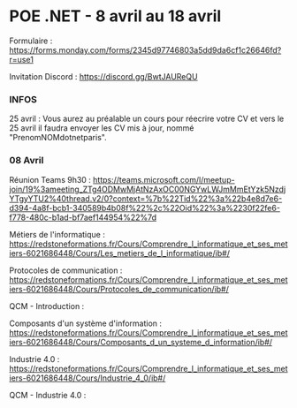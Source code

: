# POE .NET - 8 avril au 18 avril

Formulaire : https://forms.monday.com/forms/2345d97746803a5dd9da6cf1c26646fd?r=use1

Invitation Discord : https://discord.gg/BwtJAUReQU

### INFOS 

25 avril : Vous aurez au préalable un cours pour réecrire votre CV et vers le 25 avril il faudra envoyer les CV mis à jour, nommé "PrenomNOMdotnetparis".

### 08 Avril

Réunion Teams 9h30 : https://teams.microsoft.com/l/meetup-join/19%3ameeting_ZTg4ODMwMjAtNzAxOC00NGYwLWJmMmEtYzk5NzdjYTgyYTU2%40thread.v2/0?context=%7b%22Tid%22%3a%22b4e8d7e6-d394-4a8f-bcb1-340589b4b08f%22%2c%22Oid%22%3a%2230f22fe6-f778-480c-b1ad-bf7aef144954%22%7d

Métiers de l'informatique : https://redstoneformations.fr/Cours/Comprendre_l_informatique_et_ses_metiers-6021686448/Cours/Les_metiers_de_l_informatique/ib#/

Protocoles de communication : https://redstoneformations.fr/Cours/Comprendre_l_informatique_et_ses_metiers-6021686448/Cours/Protocoles_de_communication/ib#/

QCM - Introduction :

Composants d'un système d'information : https://redstoneformations.fr/Cours/Comprendre_l_informatique_et_ses_metiers-6021686448/Cours/Composants_d_un_systeme_d_information/ib#/

Industrie 4.0 : https://redstoneformations.fr/Cours/Comprendre_l_informatique_et_ses_metiers-6021686448/Cours/Industrie_4_0/ib#/

QCM - Industrie 4.0 :
